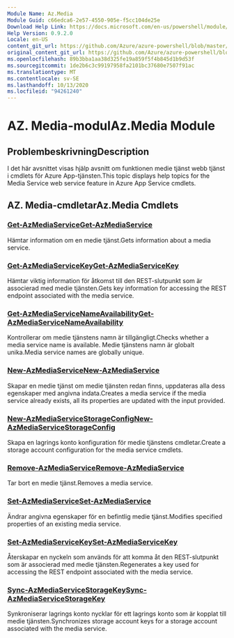 ```yaml
---
Module Name: Az.Media
Module Guid: c66edca6-2e57-4550-905e-f5cc104de25e
Download Help Link: https://docs.microsoft.com/en-us/powershell/module/az.media
Help Version: 0.9.2.0
Locale: en-US
content_git_url: https://github.com/Azure/azure-powershell/blob/master/src/Media/Media/help/Az.Media.md
original_content_git_url: https://github.com/Azure/azure-powershell/blob/master/src/Media/Media/help/Az.Media.md
ms.openlocfilehash: 89b3bba1aa38d325fe19a859f5f4b845d1b9d53f
ms.sourcegitcommit: 1de2b6c3c99197958fa2101bc37680e7507f91ac
ms.translationtype: MT
ms.contentlocale: sv-SE
ms.lasthandoff: 10/13/2020
ms.locfileid: "94261240"
---
```

# <span data-ttu-id="0941c-101">AZ. Media-modul</span><span class="sxs-lookup"><span data-stu-id="0941c-101">Az.Media Module</span></span>
## <span data-ttu-id="0941c-102">Problembeskrivning</span><span class="sxs-lookup"><span data-stu-id="0941c-102">Description</span></span>
<span data-ttu-id="0941c-103">I det här avsnittet visas hjälp avsnitt om funktionen medie tjänst webb tjänst i cmdlets för Azure App-tjänsten.</span><span class="sxs-lookup"><span data-stu-id="0941c-103">This topic displays help topics for the Media Service web service feature in Azure App Service cmdlets.</span></span>

## <span data-ttu-id="0941c-104">AZ. Media-cmdletar</span><span class="sxs-lookup"><span data-stu-id="0941c-104">Az.Media Cmdlets</span></span>
### [<span data-ttu-id="0941c-105">Get-AzMediaService</span><span class="sxs-lookup"><span data-stu-id="0941c-105">Get-AzMediaService</span></span>](Get-AzMediaService.md)
<span data-ttu-id="0941c-106">Hämtar information om en medie tjänst.</span><span class="sxs-lookup"><span data-stu-id="0941c-106">Gets information about a media service.</span></span>

### [<span data-ttu-id="0941c-107">Get-AzMediaServiceKey</span><span class="sxs-lookup"><span data-stu-id="0941c-107">Get-AzMediaServiceKey</span></span>](Get-AzMediaServiceKey.md)
<span data-ttu-id="0941c-108">Hämtar viktig information för åtkomst till den REST-slutpunkt som är associerad med medie tjänsten.</span><span class="sxs-lookup"><span data-stu-id="0941c-108">Gets key information for accessing the REST endpoint associated with the media service.</span></span>

### [<span data-ttu-id="0941c-109">Get-AzMediaServiceNameAvailability</span><span class="sxs-lookup"><span data-stu-id="0941c-109">Get-AzMediaServiceNameAvailability</span></span>](Get-AzMediaServiceNameAvailability.md)
<span data-ttu-id="0941c-110">Kontrollerar om medie tjänstens namn är tillgängligt.</span><span class="sxs-lookup"><span data-stu-id="0941c-110">Checks whether a media service name is available.</span></span>
<span data-ttu-id="0941c-111">Medie tjänstens namn är globalt unika.</span><span class="sxs-lookup"><span data-stu-id="0941c-111">Media service names are globally unique.</span></span>

### [<span data-ttu-id="0941c-112">New-AzMediaService</span><span class="sxs-lookup"><span data-stu-id="0941c-112">New-AzMediaService</span></span>](New-AzMediaService.md)
<span data-ttu-id="0941c-113">Skapar en medie tjänst om medie tjänsten redan finns, uppdateras alla dess egenskaper med angivna indata.</span><span class="sxs-lookup"><span data-stu-id="0941c-113">Creates a media service if the media service already exists, all its properties are updated with the input provided.</span></span>

### [<span data-ttu-id="0941c-114">New-AzMediaServiceStorageConfig</span><span class="sxs-lookup"><span data-stu-id="0941c-114">New-AzMediaServiceStorageConfig</span></span>](New-AzMediaServiceStorageConfig.md)
<span data-ttu-id="0941c-115">Skapa en lagrings konto konfiguration för medie tjänstens cmdletar.</span><span class="sxs-lookup"><span data-stu-id="0941c-115">Create a storage account configuration for the media service cmdlets.</span></span>

### [<span data-ttu-id="0941c-116">Remove-AzMediaService</span><span class="sxs-lookup"><span data-stu-id="0941c-116">Remove-AzMediaService</span></span>](Remove-AzMediaService.md)
<span data-ttu-id="0941c-117">Tar bort en medie tjänst.</span><span class="sxs-lookup"><span data-stu-id="0941c-117">Removes a media service.</span></span>

### [<span data-ttu-id="0941c-118">Set-AzMediaService</span><span class="sxs-lookup"><span data-stu-id="0941c-118">Set-AzMediaService</span></span>](Set-AzMediaService.md)
<span data-ttu-id="0941c-119">Ändrar angivna egenskaper för en befintlig medie tjänst.</span><span class="sxs-lookup"><span data-stu-id="0941c-119">Modifies specified properties of an existing media service.</span></span>

### [<span data-ttu-id="0941c-120">Set-AzMediaServiceKey</span><span class="sxs-lookup"><span data-stu-id="0941c-120">Set-AzMediaServiceKey</span></span>](Set-AzMediaServiceKey.md)
<span data-ttu-id="0941c-121">Återskapar en nyckeln som används för att komma åt den REST-slutpunkt som är associerad med medie tjänsten.</span><span class="sxs-lookup"><span data-stu-id="0941c-121">Regenerates a key used for accessing the REST endpoint associated with the media service.</span></span>

### [<span data-ttu-id="0941c-122">Sync-AzMediaServiceStorageKey</span><span class="sxs-lookup"><span data-stu-id="0941c-122">Sync-AzMediaServiceStorageKey</span></span>](Sync-AzMediaServiceStorageKey.md)
<span data-ttu-id="0941c-123">Synkroniserar lagrings konto nycklar för ett lagrings konto som är kopplat till medie tjänsten.</span><span class="sxs-lookup"><span data-stu-id="0941c-123">Synchronizes storage account keys for a storage account associated with the media service.</span></span>

